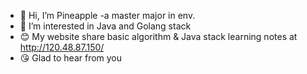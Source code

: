 - 👋 Hi, I’m Pineapple -a master major in env.
- 👀 I’m interested in Java and Golang stack
- 😊 My website share basic algorithm & Java stack learning notes at http://120.48.87.150/
- 😘 Glad to hear from you

